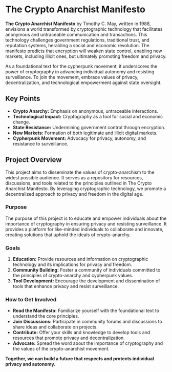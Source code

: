 # The Crypto Anarchist Manifesto

**The Crypto Anarchist Manifesto** by Timothy C. May, written in 1988, envisions a world transformed by cryptographic technology that facilitates anonymous and untraceable communication and transactions. This technology challenges government regulations, traditional trust, and reputation systems, heralding a social and economic revolution. The manifesto predicts that encryption will weaken state control, enabling new markets, including illicit ones, but ultimately promoting freedom and privacy.

As a foundational text for the cypherpunk movement, it underscores the power of cryptography in advancing individual autonomy and resisting surveillance. To join the movement, embrace values of privacy, decentralization, and technological empowerment against state oversight.

## Key Points

- **Crypto Anarchy:** Emphasis on anonymous, untraceable interactions.
- **Technological Impact:** Cryptography as a tool for social and economic change.
- **State Resistance:** Undermining government control through encryption.
- **New Markets:** Formation of both legitimate and illicit digital markets.
- **Cypherpunk Movement:** Advocacy for privacy, autonomy, and resistance to surveillance.

## Project Overview

This project aims to disseminate the values of crypto-anarchism to the widest possible audience. It serves as a repository for resources, discussions, and tools related to the principles outlined in The Crypto Anarchist Manifesto. By leveraging cryptographic technology, we promote a decentralized approach to privacy and freedom in the digital age.

### Purpose

The purpose of this project is to educate and empower individuals about the importance of cryptography in ensuring privacy and resisting surveillance. It provides a platform for like-minded individuals to collaborate and innovate, creating solutions that uphold the ideals of crypto-anarchy.

### Goals

1. **Education:** Provide resources and information on cryptographic technology and its implications for privacy and freedom.
2. **Community Building:** Foster a community of individuals committed to the principles of crypto-anarchy and cypherpunk values.
3. **Tool Development:** Encourage the development and dissemination of tools that enhance privacy and resist surveillance.

### How to Get Involved

- **Read the Manifesto:** Familiarize yourself with the foundational text to understand the core principles.
- **Join Discussions:** Participate in community forums and discussions to share ideas and collaborate on projects.
- **Contribute:** Offer your skills and knowledge to develop tools and resources that promote privacy and decentralization.
- **Advocate:** Spread the word about the importance of cryptography and the values of the crypto-anarchist movement.

**Together, we can build a future that respects and protects individual privacy and autonomy.**
